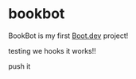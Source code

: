 # bookbot

BookBot is my first [Boot.dev](https://www.boot.dev) project!

testing we hooks <here>
it works!!

push it